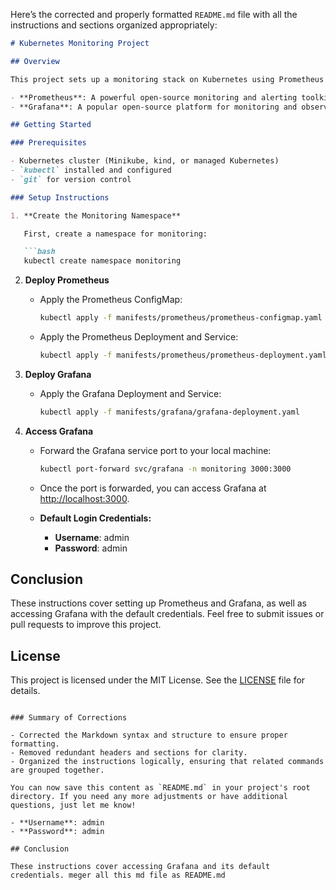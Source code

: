 Here’s the corrected and properly formatted `README.md` file with all the instructions and sections organized appropriately:

```markdown
# Kubernetes Monitoring Project

## Overview

This project sets up a monitoring stack on Kubernetes using Prometheus and Grafana. It includes:

- **Prometheus**: A powerful open-source monitoring and alerting toolkit.
- **Grafana**: A popular open-source platform for monitoring and observability.

## Getting Started

### Prerequisites

- Kubernetes cluster (Minikube, kind, or managed Kubernetes)
- `kubectl` installed and configured
- `git` for version control

### Setup Instructions

1. **Create the Monitoring Namespace**

   First, create a namespace for monitoring:

   ```bash
   kubectl create namespace monitoring
   ```

2. **Deploy Prometheus**

   - Apply the Prometheus ConfigMap:

     ```bash
     kubectl apply -f manifests/prometheus/prometheus-configmap.yaml
     ```

   - Apply the Prometheus Deployment and Service:

     ```bash
     kubectl apply -f manifests/prometheus/prometheus-deployment.yaml
     ```

3. **Deploy Grafana**

   - Apply the Grafana Deployment and Service:

     ```bash
     kubectl apply -f manifests/grafana/grafana-deployment.yaml
     ```

4. **Access Grafana**

   - Forward the Grafana service port to your local machine:

     ```bash
     kubectl port-forward svc/grafana -n monitoring 3000:3000
     ```

   - Once the port is forwarded, you can access Grafana at [http://localhost:3000](http://localhost:3000).

   - **Default Login Credentials:**
     - **Username**: admin
     - **Password**: admin

## Conclusion

These instructions cover setting up Prometheus and Grafana, as well as accessing Grafana with the default credentials. Feel free to submit issues or pull requests to improve this project.

## License

This project is licensed under the MIT License. See the [LICENSE](LICENSE) file for details.
```

### Summary of Corrections

- Corrected the Markdown syntax and structure to ensure proper formatting.
- Removed redundant headers and sections for clarity.
- Organized the instructions logically, ensuring that related commands are grouped together.

You can now save this content as `README.md` in your project's root directory. If you need any more adjustments or have additional questions, just let me know!

- **Username**: admin
- **Password**: admin

## Conclusion

These instructions cover accessing Grafana and its default credentials. meger all this md file as README.md
